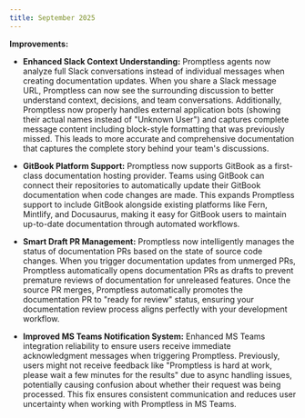 ```yaml
---
title: September 2025
---
```


**Improvements:**

* **Enhanced Slack Context Understanding:** Promptless agents now analyze full Slack conversations instead of individual messages when creating documentation updates. When you share a Slack message URL, Promptless can now see the surrounding discussion to better understand context, decisions, and team conversations. Additionally, Promptless now properly handles external application bots (showing their actual names instead of "Unknown User") and captures complete message content including block-style formatting that was previously missed. This leads to more accurate and comprehensive documentation that captures the complete story behind your team's discussions.

* **GitBook Platform Support:** Promptless now supports GitBook as a first-class documentation hosting provider. Teams using GitBook can connect their repositories to automatically update their GitBook documentation when code changes are made. This expands Promptless support to include GitBook alongside existing platforms like Fern, Mintlify, and Docusaurus, making it easy for GitBook users to maintain up-to-date documentation through automated workflows.

* **Smart Draft PR Management:** Promptless now intelligently manages the status of documentation PRs based on the state of source code changes. When you trigger documentation updates from unmerged PRs, Promptless automatically opens documentation PRs as drafts to prevent premature reviews of documentation for unreleased features. Once the source PR merges, Promptless automatically promotes the documentation PR to "ready for review" status, ensuring your documentation review process aligns perfectly with your development workflow.

* **Improved MS Teams Notification System:** Enhanced MS Teams integration reliability to ensure users receive immediate acknowledgment messages when triggering Promptless. Previously, users might not receive feedback like "Promptless is hard at work, please wait a few minutes for the results" due to async handling issues, potentially causing confusion about whether their request was being processed. This fix ensures consistent communication and reduces user uncertainty when working with Promptless in MS Teams.

